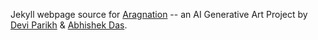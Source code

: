 Jekyll webpage source for [Aragnation](https://aragnation.github.io)  -- an AI Generative Art Project by [Devi Parikh](https://deviparikh.com) & [Abhishek Das](https://abhishekdas.com/).
